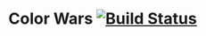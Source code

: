 # Color Wars [![Build Status](https://travis-ci.org/markogresak/color-wars.svg?branch=master)](https://travis-ci.org/markogresak/color-wars)

